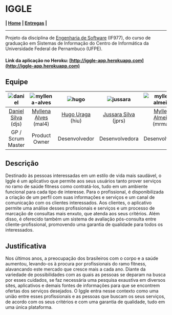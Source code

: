 # IGGLE

**| [Home](https://github.com/hugouraga/Iggle) | [Entregas](https://github.com/hugouraga/Iggle/tree/master/%23docs) |**

---

Projeto da disciplina de [Engenharia de Software](https://github.com/if977/if977) (IF977), do curso de graduação em Sistemas de Informação do Centro de Informática da Universidade Federal de Pernambuco (UFPE).

#### Link da aplicação no Heroku: [http://iggle-app.herokuapp.com](http://iggle-app.herokuapp.com)

## Equipe

| ![daniel](https://github.com/hugouraga/Iggle/blob/master/%23docs/team-imgs/daniel.png) | ![myllena-alves](https://github.com/hugouraga/Iggle/blob/master/%23docs/team-imgs/myllena-alves.png) | ![hugo](https://github.com/hugouraga/Iggle/blob/master/%23docs/team-imgs/hugo.png) | ![jussara](https://github.com/hugouraga/Iggle/blob/master/%23docs/team-imgs/jussara.png) | ![myllena-almeida](https://github.com/hugouraga/Iggle/blob/master/%23docs/team-imgs/myllena-almeida.png) |
|:---------------------:|:------------------:|:----------------:|:--------------------:|:-----------------------:|
[Daniel Silva](https://github.com/shirubadan) (djs) | [Myllena Alves](https://github.com/myllenaalves) (mal4) | [Hugo Uraga](https://github.com/hugouraga) (hiu) | [Jussara Silva](https://github.com/jussararodrigues) (jprs) | [Myllena Almeida](https://github.com/MyllenaAlmeida) (mrma2) | 
| GP / Scrum Master | Product Owner | Desenvolvedor | Desenvolvedora | Desenvolvedora |

## Descrição
Destinado às pessoas interessadas em um estilo de vida mais saudável, o Iggle é um aplicativo que permite aos seus usuários tanto prover serviços no ramo de saúde fitness como contratá-los, tudo em um ambiente funcional para cada tipo de interesse. Para o profissional, é disponibilizada a criação de um perfil com suas informações e serviços e um canal de comunicação com os clientes interessados. Aos clientes, o aplicativo permite uma análise desses profissionais e serviços e um processo de marcação de consultas mais enxuto, que atenda aos seus critérios. Além disso, é oferecido também um sistema de avaliação pós-consulta entre cliente-profissional, promovendo uma garantia de qualidade para todos os interessados.

## Justificativa
Nos últimos anos, a preocupação dos brasileiros com o corpo e a saúde aumentou, levando-os à procura por profissionais do ramo fitness, alavancando este mercado que cresce mais a cada ano. Diante da variedade de possibilidades com as quais as pessoas se deparam na busca por esses cuidados, se faz necessária uma pesquisa exaustiva em diversos sites, aplicativos e demais fontes de informações para que se encontrem ofertas dos serviços desejados. O Iggle entra nesse contexto como uma união entre esses profissionais e as pessoas que buscam os seus serviços, de acordo com os seus critérios e com uma garantia de qualidade, tudo em uma única plataforma.
